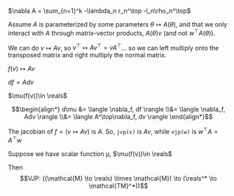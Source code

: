$\nabla A = \sum_{n=1}^k -\lambda_n r_n^\top -l_n\rho_n^\top$

Assume $A$ is parameterized by some parameters $\theta \mapsto A(\theta)$, and that we only interact with $A$ through matrix-vector products, $A(\theta)v$ (and not $w^\top A(\theta)$).

We can do $v \mapsto Av$, so $v^\top \mapsto Av^\top = vA^\top$... so we can left multiply onto the transposed matrix and right multiply the normal matrix.

$f(v)\mapsto Av$

$df = Adv$

$\mu(f(v))\in \reals$

$$\begin{align*}
d\mu &= \langle \nabla_f, df  \rangle
\\&= \langle \nabla_f, Adv  \rangle
\\&= \langle A^\top\nabla_f, dv  \rangle
\end{align*}$$

The jacobian of $f = (v\mapsto Av)$ is $A$. So, `jvp(v)` is $Av$, while `vjp(w)` is $w^\top A = A^\top w$



Suppose we have scalar function µ, $\mu(f(v))\in \reals$

Then $$VJP: ((\mathcal{M} \to \reals) \times \mathcal{M}) \to (\reals^* \to  \mathcal{TM}^*))$$